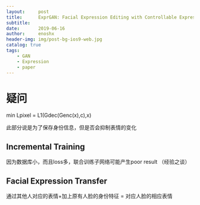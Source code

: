 ```yaml
---
layout:     post
title:      ExprGAN: Facial Expression Editing with Controllable Expression Intensity
subtitle:   
date:       2019-06-16
author:     enoshx
header-img: img/post-bg-ios9-web.jpg
catalog: true
tags:
    - GAN
    - Expression
    - paper
---
```


# 疑问
min Lpixel = L1(Gdec(Genc(x),c),x)

此部分说是为了保存身份信息，但是否会抑制表情的变化

## Incremental Training
因为数据库小，而且loss多，联合训练子网络可能产生poor result （经验之谈）

## Facial Expression Transfer
通过其他人对应的表情+加上原有人脸的身份特征 = 对应人脸的相应表情